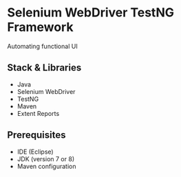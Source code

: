 # Selenium WebDriver TestNG Framework
Automating functional UI

## Stack & Libraries
- Java
- Selenium WebDriver
- TestNG 
- Maven
- Extent Reports

## Prerequisites
- IDE (Eclipse)
- JDK (version 7 or 8)
- Maven configuration
